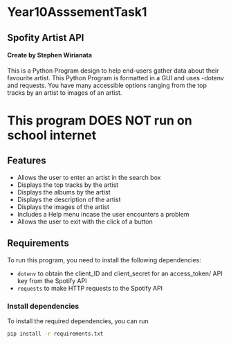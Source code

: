 # Year10AsssementTask1
## Spofity Artist API
#### Create by Stephen Wirianata

This is a Python Program design to help end-users gather data about their favourite artist. This Python Program is formatted in a GUI and uses -dotenv and requests. You have many accessible options ranging from the top tracks by an artist to images of an artist. 

# This program DOES NOT run on school internet

## Features
- Allows the user to enter an artist in the search box
- Displays the top tracks by the artist
- Displays the albums by the artist
- Displays the description of the artist
- Displays the images of the artist
- Includes a Help menu incase the user encounters a problem
- Allows the user to exit with the click of a button

## Requirements
To run this program, you need to install the following dependencies:

- `dotenv` to obtain the client_ID and client_secret for an access_token/ API key from the Spotify API
- `requests` to make HTTP requests to the Spotify API

### Install dependencies
To install the required dependencies, you can run

```bash
pip install -r requirements.txt